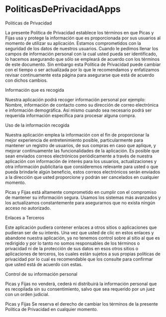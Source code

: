# PoliticasDePrivacidadApps
Politicas de Privacidad

La presente Política de Privacidad establece los términos en que Picas y Fijas usa y protege la información que es proporcionada por sus usuarios al momento de utilizar su aplicación. Estamos comprometidos con la seguridad de los datos de nuestros usuarios. Cuando le pedimos llenar los campos de información personal con la cual usted pueda ser identificado, lo hacemos asegurando que sólo se empleará de acuerdo con los términos de este documento. Sin embargo esta Política de Privacidad puede cambiar con el tiempo o ser actualizada por lo que le recomendamos y enfatizamos revisar continuamente esta página para asegurarse que está de acuerdo con dichos cambios.

Información que es recogida

Nuestra aplicación podrá recoger información personal por ejemplo: Nombre, información de contacto como su dirección de correo electrónica e información demográfica. Así mismo cuando sea necesario podrá ser requerida información específica para procesar alguna compra.

Uso de la información recogida

Nuestra aplicación emplea la información con el fin de proporcionar la mejor experiencia de entretenimiento posible, particularmente para mantener un registro de usuarios, de sus compras en caso que aplique, y mejorar continuamente las funcionalidades de la aplicación. Es posible que sean enviados correos electrónicos periódicamente a través de nuestra aplicación con información de interés para los usuarios, actualizaciones y otra información publicitaria que consideremos relevante para usted o que pueda brindarle algún beneficio, estos correos electrónicos serán enviados a la dirección que usted proporcione y podrán ser cancelados en cualquier momento.

Picas y Fijas está altamente comprometido en cumplir con el compromiso de mantener su información segura. Usamos los sistemas más avanzados y los actualizamos constantemente para asegurarnos que no exista ningún acceso no autorizado.

Enlaces a Terceros

Este aplicación pudiera contener enlaces a otros sitios o aplicaciones que pudieran ser de su interés. Una vez que usted de clic en estos enlaces y abandone nuestra aplicación, ya no tenemos control sobre al sitio al que es redirigido y por lo tanto no somos responsables de los términos o privacidad ni de la protección de sus datos en esos otros sitios o aplicaciones de terceros, los cuales están sujetos a sus propias políticas de privacidad por lo cual es recomendable que los consulte para confirmar que usted está de acuerdo con estas.

Control de su información personal

Picas y Fijas no venderá, cederá ni distribuirá la información personal que es recopilada sin su consentimiento, salvo que sea requerido por un juez con un orden judicial.

Picas y Fijas Se reserva el derecho de cambiar los términos de la presente Política de Privacidad en cualquier momento.
